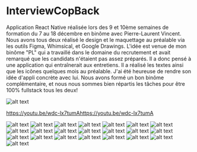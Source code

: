 # InterviewCopBack
Application React Native réalisée lors des 9 et 10ème semaines de formation du 7 au 18 décembre en binôme avec Pierre-Laurent Vincent. 
Nous avons tous deux réalisé le design et le maquettage au préalable via les outils Figma, Whimsical, et Google Drawings. 
L'idée est venue de mon binôme "PL" qui a travaillé dans le domaine du recrutement et avait remarqué que les candidats n'étaient pas assez préparés. 
Il a donc pensé à une application qui entraînerait aux entretiens. Il a réalisé les textes ainsi que les icônes quelques mois au préalable. 
J'ai été heureuse de rendre son idée d'appli concrète avec lui. 
Nous avons formé un bon binôme complémentaire, et nous nous sommes bien répartis les tâches pour être 100% fullstack tous les deux! 


![alt text](https://j.gifs.com/lxzyA7.gif) 

https://youtu.be/wdc-lx7tumAhttps://youtu.be/wdc-lx7tumA

![alt text](https://res.cloudinary.com/drchl4shw/image/upload/v1613844239/InterviewCop1_ctfl3g.png)
![alt text](https://res.cloudinary.com/drchl4shw/image/upload/v1613844239/InterviewCop2_gfq8ld.png)
![alt text](https://res.cloudinary.com/drchl4shw/image/upload/v1613844239/InterviewCop3_rmht3l.png)
![alt text](https://res.cloudinary.com/drchl4shw/image/upload/v1613844239/InterviewCop4_frhjwh.png)
![alt text](https://res.cloudinary.com/drchl4shw/image/upload/v1613844239/InterviewCop5_xhdelc.png)
![alt text](https://res.cloudinary.com/drchl4shw/image/upload/v1613844239/InterviewCop6_bycfpa.png)
![alt text](https://res.cloudinary.com/drchl4shw/image/upload/v1613844239/InterviewCop7_uk56vd.png)
![alt text](https://res.cloudinary.com/drchl4shw/image/upload/v1613844239/InterviewCop8_csssel.png)
![alt text](https://res.cloudinary.com/drchl4shw/image/upload/v1613844240/InterviewCop9_iwe2cn.png)
![alt text](https://res.cloudinary.com/drchl4shw/image/upload/v1613844238/InterviewCop10_lprbs1.png)
![alt text](https://res.cloudinary.com/drchl4shw/image/upload/v1613844238/InterviewCop11_txrx3l.png)
![alt text](https://res.cloudinary.com/drchl4shw/image/upload/v1613844238/InterviewCop12_wontmo.png)
![alt text](https://res.cloudinary.com/drchl4shw/image/upload/v1613844238/InterviewCop13_wp6dcg.png)
![alt text](https://res.cloudinary.com/drchl4shw/image/upload/v1613844238/InterviewCop14_cwr8t5.png)
![alt text](https://res.cloudinary.com/drchl4shw/image/upload/v1613844238/InterviewCop15_lifuct.png)
![alt text](https://res.cloudinary.com/drchl4shw/image/upload/v1613844239/InterviewCop16_p6lzyu.png)
![alt text](https://res.cloudinary.com/drchl4shw/image/upload/v1613844240/InterviewCop17_gcyf2y.png)
![alt text](https://res.cloudinary.com/drchl4shw/image/upload/v1613844238/InterviewCop18_gavjpn.png)
![alt text](https://res.cloudinary.com/drchl4shw/image/upload/v1613844238/InterviewCop19_g7davm.png)
![alt text](https://res.cloudinary.com/drchl4shw/image/upload/v1613844238/InterviewCop20_jugh2q.png)
![alt text](https://res.cloudinary.com/drchl4shw/image/upload/v1613844238/InterviewCop21_bzrtjo.png)
![alt text](https://res.cloudinary.com/drchl4shw/image/upload/v1613844238/InterviewCop22_tbm4lq.png)
